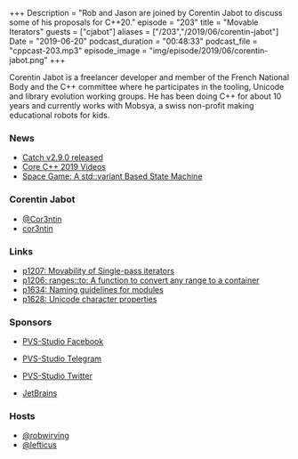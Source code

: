 +++
Description = "Rob and Jason are joined by Corentin Jabot to discuss some of his proposals for C++20."
episode = "203"
title = "Movable Iterators"
guests = ["cjabot"]
aliases = ["/203","/2019/06/corentin-jabot"]
Date = "2019-06-20"
podcast_duration = "00:48:33"
podcast_file = "cppcast-203.mp3"
episode_image = "img/episode/2019/06/corentin-jabot.png"
+++

Corentin Jabot is a freelancer developer and member of the French National Body and the C++ committee where he participates in the tooling, Unicode and library evolution working groups.
He has been doing C++ for about 10 years and currently works with Mobsya, a swiss non-profit making educational robots for kids.

### News ###

 - [Catch v2.9.0 released](https://github.com/catchorg/Catch2/releases/tag/v2.9.0)
 - [Core C++ 2019 Videos](https://www.youtube.com/playlist?list=PLn4wYlDYx4bszUM8uUJi55czMYuilXfaR&fbclid=IwAR07tpgwDsUXKq54XNl6Z_1NnR-Mmxdbp2boAlRj9syFfGXA6bs5YAQOTjA)
 - [Space Game: A std::variant Based State Machine](https://www.bfilipek.com/2019/06/fsm-variant-game.html)

### Corentin Jabot ###

 - [@Cor3ntin](https://twitter.com/Cor3ntin)
 - [cor3ntin](https://cor3ntin.github.io/)

### Links ###

 - [p1207: Movability of Single-pass iterators](https://isocpp.org/files/papers/P1207R2.pdf)
 - [p1206: ranges::to: A function to convert any range to a container](https://isocpp.org/files/papers/p1206r1.pdf)
 - [p1634: Naming guidelines for modules](https://isocpp.org/files/papers/P1634R0.html)
 - [p1628: Unicode character properties](https://isocpp.org/files/papers/P1634R0.html)

### Sponsors ###

- [PVS-Studio Facebook](https://www.facebook.com/StaticCodeAnalyzer/)
- [PVS-Studio Telegram](https://t.me/pvsstudio_en)
- [PVS-Studio Twitter](https://twitter.com/Code_Analysis)

- [JetBrains](https://www.jetbrains.com/cpp/?utm_source=cppcast&utm_medium=podcast&utm_content=cppcast-podcast&utm_campaign=cpp)

### Hosts ###

- [@robwirving](https://twitter.com/robwirving)
- [@lefticus](https://twitter.com/lefticus)

